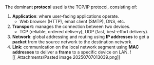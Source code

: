 The dominant **protocol** used is the TCP/IP protocol, consisting of:
1. **Application**: where user-facing applications operate.
	- Web browser (HTTP), email client (SMTP), DNS, etc.
2. **Transport**: manages the connection between two devices.
	- TCP (reliable, ordered delivery), UDP (fast, best-effort delivery).
3. **Network**: global addressing and routing using **IP addresses** to get a **packet** from the source network to the destination network.
4. **Link**: communication on the local network segment using **MAC addresses** to deliver a **frame** to a specific device on LAN.
![[_Attachments/Pasted image 20250707013039.png]]